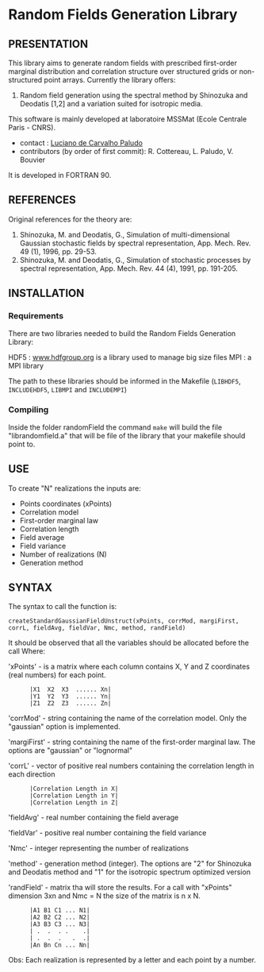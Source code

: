 # Random Fields Generation Library


## PRESENTATION

This library aims to generate random fields with prescribed first-order marginal distribution and correlation structure over structured grids or non-structured point arrays. Currently the library offers:

1. Random field generation using the spectral method by Shinozuka and Deodatis [1,2] and a variation suited for isotropic media.

This software is mainly developed at laboratoire MSSMat (Ecole Centrale Paris - CNRS).

* contact : [Luciano de Carvalho Paludo](mailto:luciano.de-carvalho@ecp.fr)
* contributors (by order of first commit): R. Cottereau, L. Paludo, V. Bouvier

It is developed in FORTRAN 90.

## REFERENCES

Original references for the theory are:

1. Shinozuka, M. and Deodatis, G., Simulation of multi-dimensional Gaussian stochastic fields by spectral representation, App. Mech. Rev. 49 (1), 1996, pp. 29-53.
1. Shinozuka, M. and Deodatis, G., Simulation of stochastic processes by spectral representation, App. Mech. Rev. 44 (4), 1991, pp. 191-205.


## INSTALLATION

### Requirements

There are two libraries needed to build the Random Fields Generation Library: 

HDF5 : www.hdfgroup.org is a library used to manage big size files
MPI  : a MPI library

The path to these libraries should be informed in the Makefile (`LIBHDF5`, `INCLUDEHDF5`, `LIBMPI` and `INCLUDEMPI`)

### Compiling

Inside the folder randomField the command `make` will build the file "librandomfield.a" that will be file of the library that your makefile should point to.


## USE

To create "N" realizations the inputs are:

* Points coordinates (xPoints)
* Correlation model
* First-order marginal law
* Correlation length
* Field average
* Field variance
* Number of realizations (N)
* Generation method

## SYNTAX

The syntax to call the function is:

`createStandardGaussianFieldUnstruct(xPoints, corrMod, margiFirst, corrL, fieldAvg, fieldVar, Nmc, method, randField)`

It should be observed that all the variables should be allocated before the call
Where:

'xPoints' - is a matrix where each column contains X, Y and Z coordinates (real numbers) for each point.

          |X1  X2  X3  ...... Xn|
          |Y1  Y2  Y3  ...... Yn|
          |Z1  Z2  Z3  ...... Zn|


'corrMod' - string containing the name of the correlation model. Only the "gaussian" option is implemented.

'margiFirst' - string containing the name of the first-order marginal law. The options are "gaussian" or "lognormal"

'corrL' - vector of positive real numbers containing the correlation length in each direction

          |Correlation Length in X|
          |Correlation Length in Y|
          |Correlation Length in Z|

'fieldAvg' - real number containing the field average

'fieldVar' - positive real number containing the field variance

'Nmc' - integer representing the number of realizations

'method' - generation method (integer). The options are "2" for Shinozuka and Deodatis method and "1" for the isotropic spectrum optimized version

'randField' - matrix tha will store the results. For a call with "xPoints" dimension 3xn and Nmc = N the size of the matrix is n x N. 

          |A1 B1 C1 ... N1|
          |A2 B2 C2 ... N2|
          |A3 B3 C3 ... N3|
          | .  .  . .    .|
          | .  .  .   .  .|
          |An Bn Cn ... Nn|

Obs: Each realization is represented by a letter and each point by a number.



